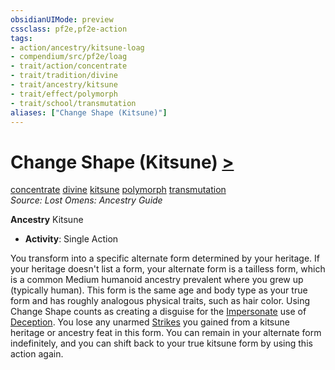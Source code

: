 ```yaml
---
obsidianUIMode: preview
cssclass: pf2e,pf2e-action
tags:
- action/ancestry/kitsune-loag
- compendium/src/pf2e/loag
- trait/action/concentrate
- trait/tradition/divine
- trait/ancestry/kitsune
- trait/effect/polymorph
- trait/school/transmutation
aliases: ["Change Shape (Kitsune)"]
---
```

# Change Shape (Kitsune) [>](chapter-9-playing-the-game.md#Actions "Single Action")
[concentrate](concentrate.md)  [divine](divine.md)  [kitsune](kitsune-loag.md)  [polymorph](polymorph.md)  [transmutation](transmutation.md)  
*Source: Lost Omens: Ancestry Guide*  

**Ancestry** Kitsune
- **Activity**: Single Action

You transform into a specific alternate form determined by your heritage. If your heritage doesn't list a form, your alternate form is a tailless form, which is a common Medium humanoid ancestry prevalent where you grew up (typically human). This form is the same age and body type as your true form and has roughly analogous physical traits, such as hair color. Using Change Shape counts as creating a disguise for the [Impersonate](impersonate.md) use of [Deception](../../compendium/skills.md#Deception). You lose any unarmed [Strikes](strike.md) you gained from a kitsune heritage or ancestry feat in this form. You can remain in your alternate form indefinitely, and you can shift back to your true kitsune form by using this action again.